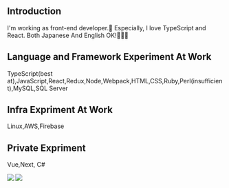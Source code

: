 ## Introduction

I'm working as front-end developer.🙂
Especially, I love TypeScript and React.
Both Japanese And English OK!🐥🐥🐥

## Language and Framework Experiment At Work

TypeScript(best at),JavaScript,React,Redux,Node,Webpack,HTML,CSS,Ruby,Perl(insufficient),MySQL,SQL Server


## Infra Expriment At Work

Linux,AWS,Firebase

## Private Expriment

Vue,Next, C#

<a href="https://github.com/Bookman0001">
  <img align="left" src="https://github-readme-stats.vercel.app/api?username=Bookman0001&count_private=true&show_icons=true" />
</a>
<a href="https://github.com/Bookman0001">
  <img align="left" src="https://github-readme-stats.vercel.app/api/top-langs/?username=Bookman0001" />
</a>
